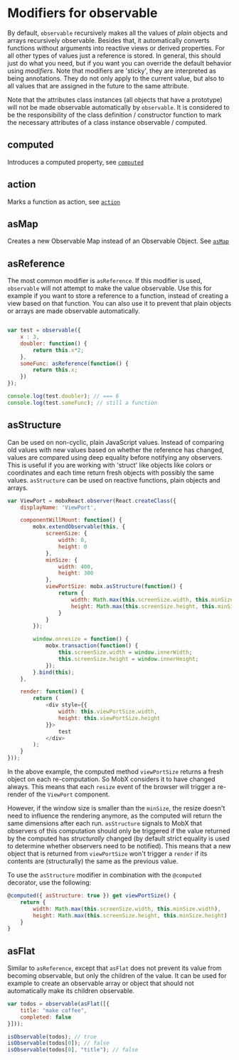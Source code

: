 # Modifiers for observable

By default, `observable` recursively makes all the values of _plain_ objects and arrays recursively observable.
Besides that, it automatically converts functions without arguments into reactive views or derived properties.
For all other types of values just a reference is stored.
In general, this should just do what you need, but if you want you can override the default behavior using _modifiers_.
Note that modifiers are 'sticky', they are interpreted as being annotations.
They do not only apply to the current value, but also to all values that are assigned in the future to the same attribute.

Note that the attributes class instances (all objects that have a prototype) will not be made observable automatically by `observable`.
It is considered to be the responsibility of the class definition / constructor function to mark the necessary attributes of a class instance observable / computed.

## computed

Introduces a computed property, see [`computed`](http://mobxjs.github.io/mobx/refguide/computed-decorator.html)

## action

Marks a function as action, see [`action`](http://mobxjs.github.io/mobx/refguide/action.html)

## asMap

Creates a new Observable Map instead of an Observable Object. See [`asMap`](map.md)

## asReference

The most common modifier is `asReference`.
If this modifier is used, `observable` will not attempt to make the value observable.
Use this for example if you want to store a reference to a function, instead of creating a view based on that function.
You can also use it to prevent that plain objects or arrays are made observable automatically.

```javascript

var test = observable({
	x : 3,
	doubler: function() {
		return this.x*2;
	},
	someFunc: asReference(function() {
		return this.x;
	})
});

console.log(test.doubler); // === 6
console.log(test.someFunc); // still a function
```

## asStructure

Can be used on non-cyclic, plain JavaScript values.
Instead of comparing old values with new values based on whether the reference has changed, values are compared using deep equality before notifying any observers.
This is useful if you are working with 'struct' like objects like colors or coordinates and each time return fresh objects with possibly the same values.
`asStructure` can be used on reactive functions, plain objects and arrays.

```javascript
var ViewPort = mobxReact.observer(React.createClass({
    displayName: 'ViewPort',

    componentWillMount: function() {
        mobx.extendObservable(this, {
            screenSize: {
                width: 0,
                height: 0
            },
            minSize: {
                width: 400,
                height: 300
            },
            viewPortSize: mobx.asStructure(function() {
                return {
                    width: Math.max(this.screenSize.width, this.minSize.width),
                    height: Math.max(this.screenSize.height, this.minSize.height)
                }
            }
        });

        window.onresize = function() {
            mobx.transaction(function() {
                this.screenSize.width = window.innerWidth;
                this.screenSize.height = window.innerHeight;
            });
        }.bind(this);
    },

    render: function() {
        return (
            <div style={{
                width: this.viewPortSize.width,
                height: this.viewPortSize.height
            }}>
                test
            </div>
        );
    }
}));
```

In the above example, the computed method `viewPortSize` returns a fresh object on each re-computation.
So MobX considers it to have changed always. This means that each `resize` event of the browser will trigger a re-render of the
`ViewPort` component.

However, if the window size is smaller than the `minSize`, the resize doesn't need to influence the rendering anymore, as the computed
will return the same dimensions after each run. `asStructure` signals to MobX that observers of this computation should only be triggered
if the value returned by the computed has _structurally_ changed (by default strict equality is used to determine whether observers need to be notified).
This means that a new object that is returned from `viewPortSize` won't trigger a `render` if its contents are (structurally) the same as the previous value.

To use the `asStructure` modifier in combination with the `@computed` decorator, use the following:

```javascript
@computed({ asStructure: true }) get viewPortSize() {
    return {
        width: Math.max(this.screenSize.width, this.minSize.width),
        height: Math.max(this.screenSize.height, this.minSize.height)
    }
}
```

## asFlat

Similar to `asReference`, except that `asFlat` does not prevent its value from becoming observable, but only the children of the value.
It can be used for example to create an observable array or object that should not automatically make its children observable.

```javascript
var todos = observable(asFlat([{
	title: "make coffee",
	completed: false
}]));

isObservable(todos); // true
isObservable(todos[0]); // false
isObservable(todos[0], "title"); // false
```
